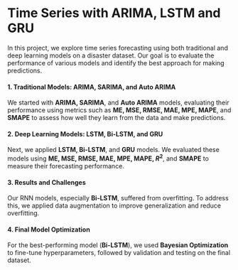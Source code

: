 # Time Series with ARIMA, LSTM and GRU

In this project, we explore time series forecasting using both traditional and deep learning models on a disaster dataset. Our goal is to evaluate the performance of various models and identify the best approach for making predictions.

#### 1. Traditional Models: ARIMA, SARIMA, and Auto ARIMA

We started with **ARIMA, SARIMA**, and **Auto ARIMA** models, evaluating their performance using metrics such as **ME, MSE, RMSE, MAE, MPE, MAPE**, and **SMAPE** to assess how well they learn from the data and make predictions.

#### 2. Deep Learning Models: LSTM, Bi-LSTM, and GRU

Next, we applied **LSTM, Bi-LSTM**, and **GRU** models. We evaluated these models using **ME, MSE, RMSE, MAE, MPE, MAPE, $R^2$**, and **SMAPE** to measure their forecasting performance.

#### 3. Results and Challenges

Our RNN models, especially **Bi-LSTM**, suffered from overfitting. To address this, we applied data augmentation to improve generalization and reduce overfitting.

#### 4. Final Model Optimization

For the best-performing model (**Bi-LSTM**), we used **Bayesian Optimization** to fine-tune hyperparameters, followed by validation and testing on the final dataset.